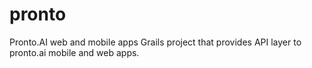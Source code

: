 # pronto
 Pronto.AI web and mobile apps
Grails project that provides API layer to pronto.ai mobile and web apps. 
